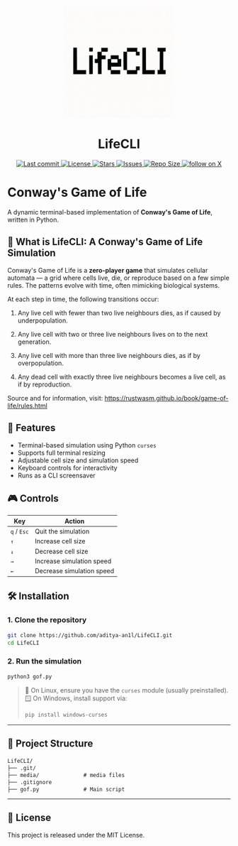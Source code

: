 <div align="center">
  <img alt="Logo" src="https://raw.githubusercontent.com/aditya-an1l/LifeCLI/main/media/logo.png" width="50%" height="50%">
<h1><b>LifeCLI</b></h1>
</div>

<div align="center"><p>
    </a>
    <a href="https://github.com/aditya-an1l/LifeCLI/pulse">
      <img alt="Last commit" src="https://img.shields.io/github/last-commit/aditya-an1l/LifeCLI?style=for-the-badge&logo=git&color=2778e3&logoColor=2778e3&labelColor=000000"/>
    </a>
    <a href="https://github.com/aditya-an1l/LifeCLI/blob/main/LICENSE">
      <img alt="License" src="https://img.shields.io/github/license/aditya-an1l/LifeCLI?style=for-the-badge&logo=apache&color=7c675f&logoColor=2778e3&labelColor=000000" />
    </a>
    <a href="https://github.com/aditya-an1l/LifeCLI/stargazers">
      <img alt="Stars" src="https://img.shields.io/github/stars/aditya-an1l/LifeCLI?style=for-the-badge&logo=starship&color=ebeb46&logoColor=2778e3&labelColor=000000" />
    </a>
    <a href="https://github.com/aditya-an1l/LifeCLI/issues">
      <img alt="Issues" src="https://img.shields.io/github/issues/aditya-an1l/LifeCLI?style=for-the-badge&logo=gitbook&color=7c675f&logoColor=2778e3&labelColor=000000" />
    </a>
    <a href="https://github.com/aditya-an1l/LifeCLI">
      <img alt="Repo Size" src="https://img.shields.io/github/repo-size/aditya-an1l/LifeCLI?color=ebeb46&label=SIZE&logo=files&style=for-the-badge&logoColor=2778e3&labelColor=000000" />
    </a>
    <a href="https://twitter.com/intent/follow?screen_name=aditya_an1l">
      <img alt="follow on X" src="https://img.shields.io/twitter/follow/aditya_an1l?style=for-the-badge&logo=x&color=7c675f&logoColor=2778e3&labelColor=000000" />
    </a>

</div>

# Conway's Game of Life

A dynamic terminal-based implementation of **Conway's Game of Life**, written in Python.

## 🧠 What is LifeCLI: A Conway's Game of Life Simulation

Conway's Game of Life is a **zero-player game** that simulates cellular automata — a grid where cells live, die, or reproduce based on a few simple rules. The patterns evolve with time, often mimicking biological systems.

At each step in time, the following transitions occur:

1.  Any live cell with fewer than two live neighbours dies, as if caused by underpopulation.
    
2.  Any live cell with two or three live neighbours lives on to the next generation.
    
3.  Any live cell with more than three live neighbours dies, as if by overpopulation.
    
4.  Any dead cell with exactly three live neighbours becomes a live cell, as if by reproduction.

Source and for information, visit: https://rustwasm.github.io/book/game-of-life/rules.html


## 🚀 Features

- Terminal-based simulation using Python `curses`
- Supports full terminal resizing
- Adjustable cell size and simulation speed
- Keyboard controls for interactivity
- Runs as a CLI screensaver



## 🎮 Controls

| Key        | Action                           |
|------------|----------------------------------|
| `q` / `Esc`| Quit the simulation              |
| `↑`        | Increase cell size               |
| `↓`        | Decrease cell size               |
| `→`        | Increase simulation speed        |
| `←`        | Decrease simulation speed        |



## 🛠️ Installation

### 1. Clone the repository

```sh
git clone https://github.com/aditya-an1l/LifeCLI.git
cd LifeCLI

```

### 2. Run the simulation

```sh
python3 gof.py

```

> 🐧 On Linux, ensure you have the `curses` module (usually preinstalled).  
> 🪟 On Windows, install support via:
> 
> ```sh
> pip install windows-curses
> 
> ```

----------

## 📁 Project Structure

```
LifeCLI/
├── .git/
├── media/              # media files
├── .gitignore
├── gof.py              # Main script

```

----------

## 📜 License

This project is released under the MIT License.
